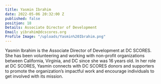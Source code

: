 ```yaml
---
title: Yasmin Ibrahim
date: 2022-05-06 20:32:00 Z
published: false
position: 18
Details: Associate Director of Development
Email: yibrahim@dcscores.org
Profile Image: "/uploads/Yasmin%20Ibrahim.png"
---
```


Yasmin Ibrahim is the Associate Director of Development at DC SCORES. She has been volunteering and working with non-profit organizations between California, Virginia, and DC since she was 16 years old. In her role at DC SCORES, Yasmin connects with DC SCORES donors and supporters to promote the organization’s impactful work and encourage individuals to get involved with its mission.